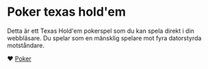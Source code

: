 # Poker texas hold'em

Detta är ett Texas Hold'em pokerspel som du kan spela direkt i din webbläsare. Du spelar som en mänsklig spelare mot fyra datorstyrda motståndare.

♥️ [Poker](https://htmlpreview.github.io/?https://github.com/hakimsjo/poker/blob/master/poker.html)